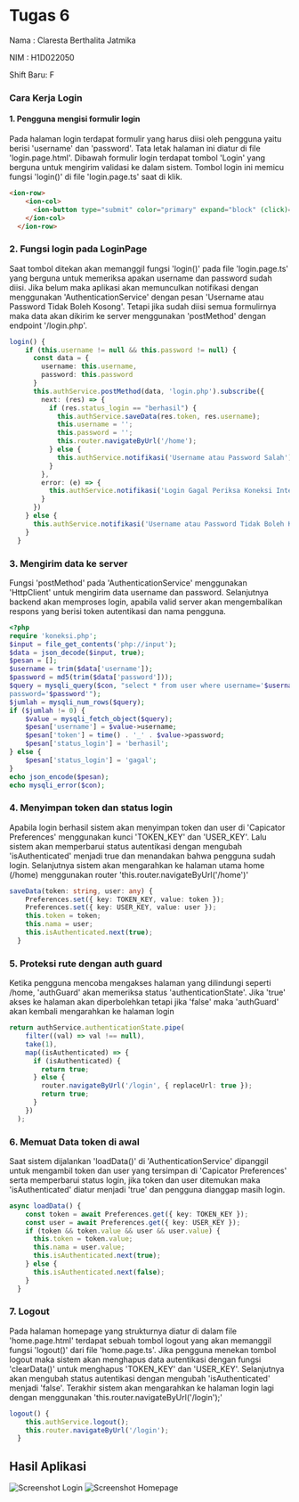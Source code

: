 # Tugas 6
Nama : Claresta Berthalita Jatmika

NIM : H1D022050

Shift Baru: F

### Cara Kerja Login
#### 1. Pengguna mengisi formulir login
Pada halaman login terdapat formulir yang harus diisi oleh pengguna yaitu berisi 'username' dan 'password'. Tata letak halaman ini diatur di file 'login.page.html'. Dibawah formulir login terdapat tombol 'Login' yang berguna untuk mengirim validasi ke dalam sistem. Tombol login ini memicu fungsi 'login()' di file 'login.page.ts' saat di klik.
```html
<ion-row>
    <ion-col>
      <ion-button type="submit" color="primary" expand="block" (click)="login()">Login</ion-button>
    </ion-col>
  </ion-row>
```

### 2. Fungsi login pada LoginPage
Saat tombol ditekan akan memanggil fungsi 'login()' pada file 'login.page.ts' yang berguna untuk memeriksa apakan username dan password sudah diisi. Jika belum maka aplikasi akan memunculkan notifikasi dengan menggunakan 'AuthenticationService' dengan pesan 'Username atau Password Tidak Boleh Kosong'. Tetapi jika sudah diisi semua formulirnya maka data akan dikirim ke server menggunakan 'postMethod' dengan endpoint '/login.php'.
```ts
login() {
    if (this.username != null && this.password != null) {
      const data = {
        username: this.username,
        password: this.password
      }
      this.authService.postMethod(data, 'login.php').subscribe({
        next: (res) => {
          if (res.status_login == "berhasil") {
            this.authService.saveData(res.token, res.username);
            this.username = '';
            this.password = '';
            this.router.navigateByUrl('/home');
          } else {
            this.authService.notifikasi('Username atau Password Salah');
          }
        },
        error: (e) => {
          this.authService.notifikasi('Login Gagal Periksa Koneksi Internet Anda');
        }
      })
    } else {
      this.authService.notifikasi('Username atau Password Tidak Boleh Kosong');
    }
  }
```

### 3. Mengirim data ke server
Fungsi 'postMethod' pada 'AuthenticationService' menggunakan 'HttpClient' untuk mengirim data username dan password. Selanjutnya backend akan memproses login, apabila valid server akan mengembalikan respons yang berisi token autentikasi dan nama pengguna.
``` php
<?php
require 'koneksi.php';
$input = file_get_contents('php://input');
$data = json_decode($input, true);
$pesan = [];
$username = trim($data['username']);
$password = md5(trim($data['password']));
$query = mysqli_query($con, "select * from user where username='$username' and
password='$password'");
$jumlah = mysqli_num_rows($query);
if ($jumlah != 0) {
    $value = mysqli_fetch_object($query);
    $pesan['username'] = $value->username;
    $pesan['token'] = time() . '_' . $value->password;
    $pesan['status_login'] = 'berhasil';
} else {
    $pesan['status_login'] = 'gagal';
}
echo json_encode($pesan);
echo mysqli_error($con);
```

### 4. Menyimpan token dan status login
Apabila login berhasil sistem akan menyimpan token dan user di 'Capicator Preferences' menggunakan kunci 'TOKEN_KEY' dan 'USER_KEY'. Lalu sistem akan memperbarui status autentikasi dengan mengubah 'isAuthenticated' menjadi true dan menandakan bahwa pengguna sudah login. Selanjutnya sistem akan mengarahkan ke halaman utama home (/home) menggunakan router 'this.router.navigateByUrl('/home')'
```ts
saveData(token: string, user: any) {
    Preferences.set({ key: TOKEN_KEY, value: token });
    Preferences.set({ key: USER_KEY, value: user });
    this.token = token;
    this.nama = user;
    this.isAuthenticated.next(true);
  }
```

### 5. Proteksi rute dengan auth guard
Ketika pengguna mencoba mengakses halaman yang dilindungi seperti /home, 'authGuard' akan memeriksa status 'authenticationState'. Jika 'true' akses ke halaman akan diperbolehkan tetapi jika 'false' maka 'authGuard' akan kembali mengarahkan ke halaman login
```ts
return authService.authenticationState.pipe(
    filter((val) => val !== null),
    take(1),
    map((isAuthenticated) => {
      if (isAuthenticated) {
        return true;
      } else {
        router.navigateByUrl('/login', { replaceUrl: true });
        return true;
      }
    })
  );
```

### 6. Memuat Data token di awal
Saat sistem dijalankan 'loadData()' di 'AuthenticationService' dipanggil untuk mengambil token dan user yang tersimpan di 'Capicator Preferences' serta memperbarui status login, jika token dan user ditemukan maka 'isAuthenticated' diatur menjadi 'true' dan pengguna dianggap masih login.
```ts
async loadData() {
    const token = await Preferences.get({ key: TOKEN_KEY });
    const user = await Preferences.get({ key: USER_KEY });
    if (token && token.value && user && user.value) {
      this.token = token.value;
      this.nama = user.value;
      this.isAuthenticated.next(true);
    } else {
      this.isAuthenticated.next(false);
    }
  }
```

### 7. Logout
Pada halaman homepage yang strukturnya diatur di dalam file 'home.page.html' terdapat sebuah tombol logout yang akan memanggil fungsi 'logout()' dari file 'home.page.ts'. Jika pengguna menekan tombol logout maka sistem akan menghapus data autentikasi dengan fungsi 'clearData()' untuk menghapus 'TOKEN_KEY' dan 'USER_KEY'. Selanjutnya akan mengubah status autentikasi dengan mengubah 'isAuthenticated' menjadi 'false'. Terakhir sistem akan mengarahkan ke halaman login lagi dengan menggunakan 'this.router.navigateByUrl('/login');'
```ts
logout() {
    this.authService.logout();
    this.router.navigateByUrl('/login');
  }
```

## Hasil Aplikasi
![Screenshot Login](ss/halaman%20login.png)
![Screenshot Homepage](ss/halaman%20home.png)
